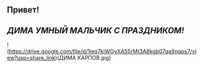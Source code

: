 ## Привет!

## _ДИМА УМНЫЙ МАЛЬЧИК С ПРАЗДНИКОМ!_

!(https://drive.google.com/file/d/1jeq7kiWGyXA55rMt3A8kgb07qa9nqps7/view?usp=share_link)(ДИМА КАРПОВ.jpg)
